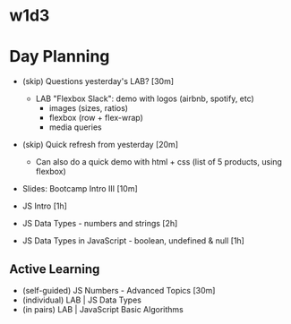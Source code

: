 
# w1d3




# Day Planning 

- (skip) Questions yesterday's LAB? [30m]
  - LAB "Flexbox Slack": demo with logos (airbnb, spotify, etc)
    - images (sizes, ratios)
    - flexbox (row + flex-wrap)
    - media queries

- (skip) Quick refresh from yesterday [20m]
  - Can also do a quick demo with html + css (list of 5 products, using flexbox)

- Slides: Bootcamp Intro III [10m]
- JS Intro [1h]
- JS Data Types - numbers and strings [2h]
- JS Data Types in JavaScript - boolean, undefined & null [1h]



## Active Learning

- (self-guided) JS Numbers - Advanced Topics [30m]
- (individual) LAB | JS Data Types
- (in pairs) LAB | JavaScript Basic Algorithms

<!-- @LT: students find workload relatively light today -->
<!-- todo: add further iterations to today's labs  -->


<!--

(bonus) LAB | JS Strings Cardio
https://github.com/ironhack-labs/lab-js-strings-cardio

(note: this lab is quite easy/simple)

-->
